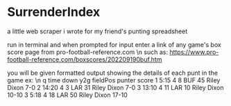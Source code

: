 # SurrenderIndex
a little web scraper i wrote for my friend's punting spreadsheet 

run in terminal and when prompted for input enter a link of any game's box score page from pro-football-reference.com
\n
such as: https://www.pro-football-reference.com/boxscores/202209190buf.htm

you will be given formatted output showing the details of each punt in the game ex:
\n
q  time    down   y2g    fieldPos   punter         score
1  5:15    4      8      BUF 45     Riley Dixon    7-0
2  14:20   4      3      LAR 31     Riley Dixon    7-0
3  13:10   4      11     LAR 10     Riley Dixon    10-10
3  5:18    4      18     LAR 50     Riley Dixon    17-10
